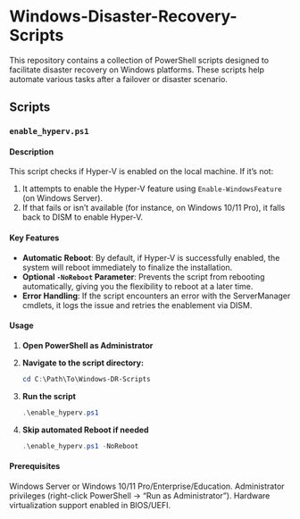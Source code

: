 # Windows-Disaster-Recovery-Scripts 

This repository contains a collection of PowerShell scripts designed to facilitate disaster recovery on Windows platforms. These scripts help automate various tasks after a failover or disaster scenario.


## Scripts

### `enable_hyperv.ps1`

#### Description
This script checks if Hyper-V is enabled on the local machine. If it’s not:

1. It attempts to enable the Hyper-V feature using `Enable-WindowsFeature` (on Windows Server).  
2. If that fails or isn’t available (for instance, on Windows 10/11 Pro), it falls back to DISM to enable Hyper-V.

#### Key Features
- **Automatic Reboot**: By default, if Hyper-V is successfully enabled, the system will reboot immediately to finalize the installation.  
- **Optional `-NoReboot` Parameter**: Prevents the script from rebooting automatically, giving you the flexibility to reboot at a later time.  
- **Error Handling**: If the script encounters an error with the ServerManager cmdlets, it logs the issue and retries the enablement via DISM.

#### Usage

1. **Open PowerShell as Administrator**

2. **Navigate to the script directory:**
   ```powershell
   cd C:\Path\To\Windows-DR-Scripts
3. **Run the script**
   ```powershell
   .\enable_hyperv.ps1
4. **Skip automated Reboot if needed**
   ```powershell
   .\enable_hyperv.ps1 -NoReboot

#### Prerequisites
Windows Server or Windows 10/11 Pro/Enterprise/Education.
Administrator privileges (right-click PowerShell → “Run as Administrator”).
Hardware virtualization support enabled in BIOS/UEFI.
